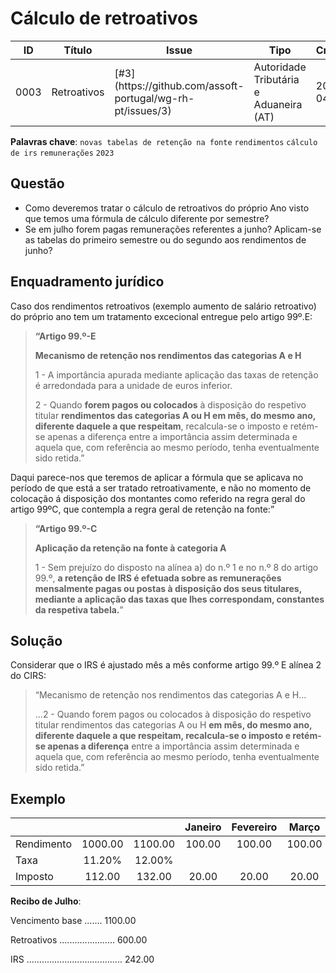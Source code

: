 # Cálculo de retroativos

<table><thead><tr><th>ID</th><th>Título</th><th data-type="content-ref">Issue</th><th>Tipo</th><th>Criado</th><th>Modificado</th></tr></thead><tbody><tr><td>0003</td><td>Retroativos</td><td>[#3](https://github.com/assoft-portugal/wg-rh-pt/issues/3)</td><td>Autoridade Tributária e Aduaneira (AT)</td><td>2023-04-05</td><td>2023-04-18</td></tr></tbody></table>

**Palavras chave**: `novas tabelas de retenção na fonte` `rendimentos` `cálculo de irs` `remunerações` `2023`

## Questão

* Como deveremos tratar o cálculo de retroativos do próprio Ano visto que temos uma fórmula de cálculo diferente por semestre?
* Se em julho forem pagas remunerações referentes a junho? Aplicam-se as tabelas do primeiro semestre ou do segundo aos rendimentos de junho?

## Enquadramento jurídico

Caso dos rendimentos retroativos (exemplo aumento de salário retroativo) do próprio ano tem um tratamento excecional entregue pelo artigo 99º.E:

> **“Artigo 99.º-E**
> 
> **Mecanismo de retenção nos rendimentos das categorias A e H**
> 
> 1 - A importância apurada mediante aplicação das taxas de retenção é arredondada para a unidade de euros inferior.
>
> 2 - Quando **forem pagos ou colocados** à disposição do respetivo titular **rendimentos das categorias A ou H em mês, do mesmo ano, diferente daquele a que respeitam**, recalcula-se o imposto e retém-se apenas a diferença entre a importância assim determinada e aquela que, com referência ao mesmo período, tenha eventualmente sido retida.”

Daqui parece-nos que teremos de aplicar a fórmula que se aplicava no período de que está a ser tratado retroativamente, e não no momento de colocação á disposição dos montantes como referido na regra geral do artigo 99ºC, que contempla a regra geral de retenção na fonte:”

> **“Artigo 99.º-C**
>
> **Aplicação da retenção na fonte à categoria A**
>
> 1 - Sem prejuízo do disposto na alínea a) do n.º 1 e no n.º 8 do artigo 99.º, **a retenção de IRS é efetuada sobre as remunerações mensalmente pagas ou postas à disposição dos seus titulares, mediante a aplicação das taxas que lhes correspondam, constantes da respetiva tabela.**”

## Solução

Considerar que o IRS é ajustado mês a mês conforme artigo 99.º E alínea 2 do CIRS:

> “Mecanismo de retenção nos rendimentos das categorias A e H...
> 
> ...2 - Quando forem pagos ou colocados à disposição do respetivo titular rendimentos das categorias A ou H **em mês, do mesmo ano, diferente daquele a que respeitam, recalcula-se o imposto e retém-se apenas a diferença** entre a importância assim determinada e aquela que, com referência ao mesmo período, tenha eventualmente sido retida.”

## Exemplo

|            |         |         | **Janeiro** | **Fevereiro** | **Março** | **Abril** | **Maio** | **Junho** | **Julho** |
|:-----------|:-------:|:-------:|:-----------:|:-------------:|:---------:|:---------:|:--------:|:---------:|:---------:|
| Rendimento | 1000.00 | 1100.00 |      100.00 |        100.00 |    100.00 |    100.00 |   100.00 |    100.00 |   1100.00 |
| Taxa       |  11.20% |  12.00% |             |               |           |           |          |           |           |
| Imposto    |  112.00 |  132.00 |       20.00 |         20.00 |     20.00 |     20.00 |    20.00 |     20.00 |    122.00 |

**Recibo de Julho**:

Vencimento base ....... 1100.00

Retroativos ...................... 600.00

IRS ...................................... 242.00
